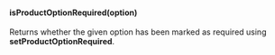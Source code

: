 
#### isProductOptionRequired(option)

Returns whether the given option has been marked as required using __setProductOptionRequired__.
